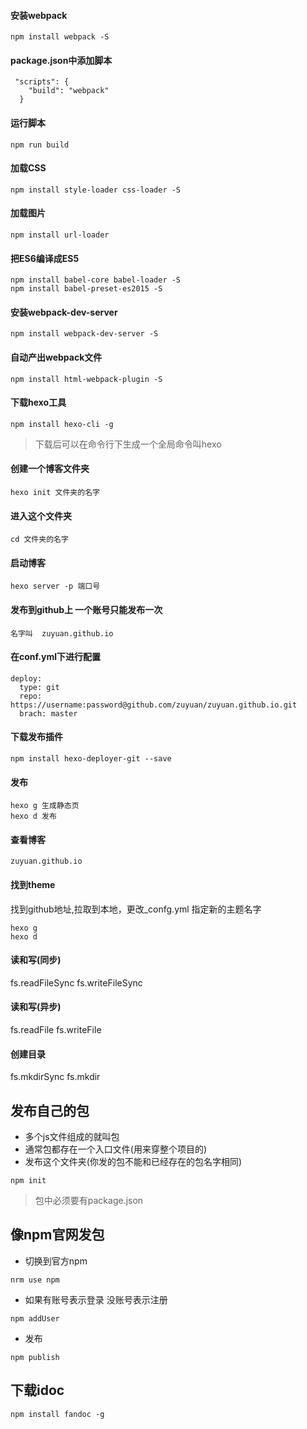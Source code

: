 #### 安装webpack
```
npm install webpack -S
```
#### package.json中添加脚本
```
 "scripts": {
    "build": "webpack"
  }
```
#### 运行脚本
```
npm run build
```

#### 加载CSS
```
npm install style-loader css-loader -S
```

#### 加载图片
```
npm install url-loader
```

#### 把ES6编译成ES5
```
npm install babel-core babel-loader -S
npm install babel-preset-es2015 -S
```

#### 安装webpack-dev-server
```
npm install webpack-dev-server -S
```

#### 自动产出webpack文件
```
npm install html-webpack-plugin -S
```
#### 下载hexo工具
```
npm install hexo-cli -g
```

> 下载后可以在命令行下生成一个全局命令叫hexo
#### 创建一个博客文件夹
```
hexo init 文件夹的名字
```
#### 进入这个文件夹
```
cd 文件夹的名字
```
#### 启动博客
```
hexo server -p 端口号
```

#### 发布到github上 一个账号只能发布一次
```
名字叫  zuyuan.github.io
```

#### 在conf.yml下进行配置
```
deploy:
  type: git
  repo: https://username:password@github.com/zuyuan/zuyuan.github.io.git
  brach: master
```
#### 下载发布插件
```
npm install hexo-deployer-git --save
```
#### 发布
```
hexo g 生成静态页
hexo d 发布
```
#### 查看博客
```
zuyuan.github.io
```

#### 找到theme
找到github地址,拉取到本地，更改_confg.yml 指定新的主题名字
```
hexo g
hexo d
```
#### 读和写(同步)
fs.readFileSync
fs.writeFileSync

#### 读和写(异步)
fs.readFile
fs.writeFile

#### 创建目录
fs.mkdirSync
fs.mkdir
## 发布自己的包
- 多个js文件组成的就叫包
- 通常包都存在一个入口文件(用来穿整个项目的)
- 发布这个文件夹(你发的包不能和已经存在的包名字相同)

```
npm init 
```
> 包中必须要有package.json

## 像npm官网发包
- 切换到官方npm
```
nrm use npm
```
- 如果有账号表示登录 没账号表示注册
```
npm addUser
```
- 发布
```
npm publish
```

## 下载idoc
```
npm install fandoc -g
``` 
